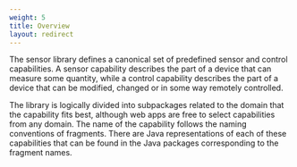 ```yaml
---
weight: 5
title: Overview
layout: redirect
---
```


The sensor library defines a canonical set of predefined sensor and control capabilities. A sensor capability describes the part of a device that can measure some quantity, while a control capability describes the part of a device that can be modified, changed or in some way remotely controlled.

The library is logically divided into subpackages related to the domain that the capability fits best, although web apps are free to select capabilities from any domain. The name of the capability follows the naming conventions of fragments. There are Java representations of each of these capabilities that can be found in the Java packages corresponding to the fragment names.
